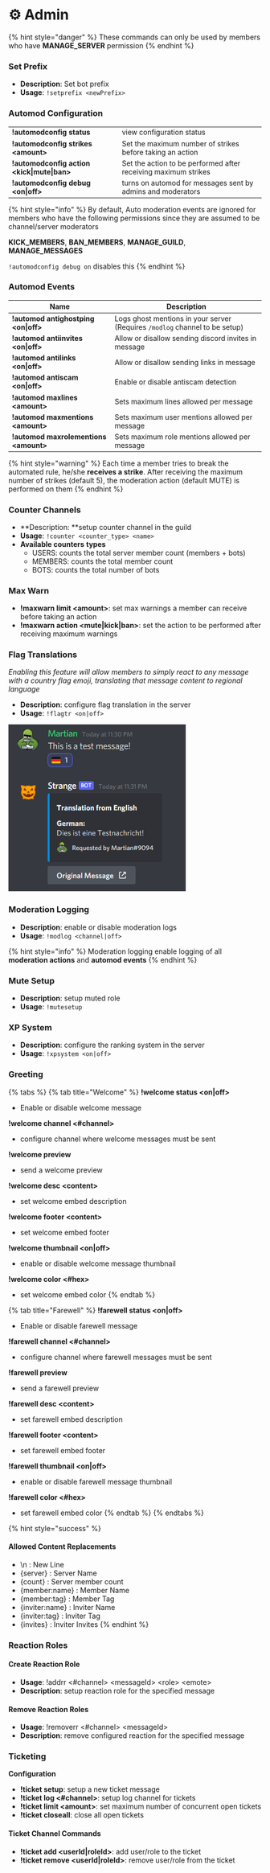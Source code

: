 # ⚙ Admin

{% hint style="danger" %}
These commands can only be used by members who have **MANAGE\_SERVER** permission
{% endhint %}

### Set Prefix

* **Description**: Set bot prefix
* **Usage**: `!setprefix <newPrefix>`

### Automod Configuration

|                                              |                                                                |
| -------------------------------------------- | -------------------------------------------------------------- |
| **!automodconfig status**                    | view configuration status                                      |
| **!automodconfig strikes \<amount>**         | Set the maximum number of strikes before taking an action      |
| **!automodconfig action \<kick\|mute\|ban>** | Set the action to be performed after receiving maximum strikes |
| **!automodconfig debug \<on\|off>**          | turns on automod for messages sent by admins and moderators    |

{% hint style="info" %}
By default, Auto moderation events are ignored for members who have the following permissions since they are assumed to be channel/server moderators

**KICK\_MEMBERS**, **BAN\_MEMBERS**, **MANAGE\_GUILD**, **MANAGE\_MESSAGES**

`!automodconfig debug on` disables this
{% endhint %}

### Automod Events

| Name                                   | Description                                                                 |
| -------------------------------------- | --------------------------------------------------------------------------- |
| **!automod antighostping \<on\|off>**  | Logs ghost mentions in your server (Requires `/modlog` channel to be setup) |
| **!automod antiinvites \<on\|off>**    | Allow or disallow sending discord invites in message                        |
| **!automod antilinks \<on\|off>**      | Allow or disallow sending links in message                                  |
| **!automod antiscam \<on\|off>**       | Enable or disable antiscam detection                                        |
| **!automod maxlines \<amount>**        | Sets maximum lines allowed per message                                      |
| **!automod maxmentions \<amount>**     | Sets maximum user mentions allowed per message                              |
| **!automod maxrolementions \<amount>** | Sets maximum role mentions allowed per message                              |

{% hint style="warning" %}
Each time a member tries to break the automated rule, he/she **receives a strike**. After receiving the maximum number of strikes (default 5), the moderation action (default MUTE) is performed on them
{% endhint %}

### Counter Channels

* **Description: **setup counter channel in the guild
* **Usage**: `!counter <counter_type> <name>`
* **Available counters** **types**
  * USERS: counts the total server member count (members + bots)
  * MEMBERS: counts the total member count
  * BOTS: counts the total number of bots

### Max Warn

* **!maxwarn limit \<amount>**: set max warnings a member can receive before taking an action
* **!maxwarn action \<mute|kick|ban>**: set the action to be performed after receiving maximum warnings

### Flag Translations

_Enabling this feature will allow members to simply react to any message with a country flag emoji, translating that message content to regional language_

* **Description**: configure flag translation in the server
* **Usage**: `!flagtr <on|off>`

![](../.gitbook/assets/image.png)

### Moderation Logging

* **Description**: enable or disable moderation logs
* **Usage**: `!modlog <channel|off>`

{% hint style="info" %}
Moderation logging enable logging of all **moderation actions** and **automod events**
{% endhint %}

### Mute Setup

* **Description**: setup muted role
* **Usage**: `!mutesetup`

### XP System

* **Description**: configure the ranking system in the server
* **Usage**: `!xpsystem <on|off>`

### Greeting

{% tabs %}
{% tab title="Welcome" %}
**!welcome status \<on|off>**

* Enable or disable welcome message

**!welcome channel <#channel>**

* configure channel where welcome messages must be sent

**!welcome preview**

* send a welcome preview

**!welcome desc \<content>**

* set welcome embed description

**!welcome footer \<content>**

* set welcome embed footer

**!welcome thumbnail \<on|off>**

* enable or disable welcome message thumbnail

**!welcome color <#hex>**

* set welcome embed color
{% endtab %}

{% tab title="Farewell" %}
**!farewell status \<on|off>**

* Enable or disable farewell message

**!farewell channel <#channel>**

* configure channel where farewell messages must be sent

**!farewell preview**

* send a farewell preview

**!farewell desc \<content>**

* set farewell embed description

**!farewell footer \<content>**

* set farewell embed footer

**!farewell thumbnail \<on|off>**

* enable or disable farewell message thumbnail

**!farewell color <#hex>**

* set farewell embed color
{% endtab %}
{% endtabs %}

{% hint style="success" %}
#### Allowed Content Replacements

* \n : New Line&#x20;
* {server} : Server Name&#x20;
* {count} : Server member count&#x20;
* {member:name} : Member Name&#x20;
* {member:tag} : Member Tag&#x20;
* {inviter:name} : Inviter Name&#x20;
* {inviter:tag} : Inviter Tag&#x20;
* {invites} : Inviter Invites
{% endhint %}

### Reaction Roles

#### Create Reaction Role

* **Usage**: !addrr <#channel> \<messageId> \<role> \<emote>
* **Description**: setup reaction role for the specified message

#### Remove Reaction Roles

* **Usage**: !removerr <#channel> \<messageId>
* **Description**: remove configured reaction for the specified message

### Ticketing

**Configuration**

* **!ticket setup**: setup a new ticket message
* **!ticket log <#channel>**: setup log channel for tickets
* **!ticket limit \<amount>**: set maximum number of concurrent open tickets
* **!ticket closeall**: close all open tickets

#### Ticket Channel Commands

* **!ticket add \<userId|roleId>**: add user/role to the ticket
* **!ticket remove \<userId|roleId>**: remove user/role from the ticket


